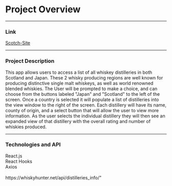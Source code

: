 <h1>Project Overview</h1>
<hr>
<h3>Link</h3>
<a href="http://scotch-site.surge.sh/">Scotch-Site</a>
<hr>
<h3>Project Description</h3>
This app allows users to access a list of all whiskey distilleries in both Scotland and Japan. These 2 whisky producing regions are well known for producing distinctive single malt whiskeys, as well as world renowned blended whiskies. The User will be prompted to make a choice, and can choose from the buttons labeled "Japan" and "Scotland" to the left of the screen. Once a country is selected it will populate a list of distilleries into the view window to the right of the screen. Each distillery will have its name, county of origin, and a select button that will allow the user to view more information. As the user selects the individual distillery they will then see an expanded view of that distillery with the overall rating and number of whiskies produced.
<hr>
<h3>Technologies and API</h3>
React.js<br>
React Hooks<br>
Axios<br>
<br>
https://whiskyhunter.net/api/distilleries_info/"

